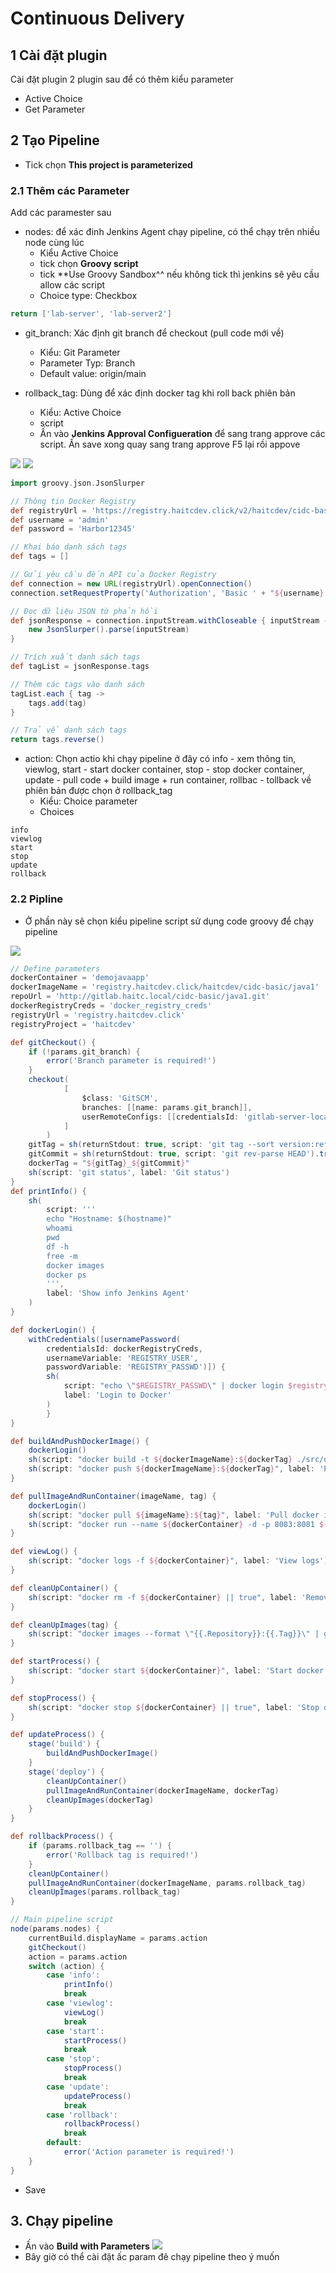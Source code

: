 # Continuous Delivery

## 1 Cài đặt plugin

Cài đặt plugin 2 plugin sau để có thêm kiểu parameter

- Active Choice
- Get Parameter

## 2 Tạo Pipeline

- Tick chọn **This project is parameterized**

### 2.1 Thêm các Parameter

Add các paramester sau

- nodes: để xác đinh Jenkins Agent chạy pipeline, có thể chạy trên nhiều node cùng lúc
  - Kiểu Active Choice
  - tick chọn **Groovy script**
  - tick **Use Groovy Sandbox^^ nếu không tick thì jenkins sẽ yêu cầu allow các script
  - Choice type: Checkbox

``` groovy
return ['lab-server', 'lab-server2']
```

- git_branch: Xác định git branch để checkout (pull code mới về)
  - Kiểu: Git Parameter
  - Parameter Typ: Branch
  - Default value: origin/main

- rollback_tag: Dùng để xác định docker tag khi roll back phiên bản
  - Kiểu: Active Choice
  - script
  - Ấn vào **Jenkins Approval Configueration** để sang trang approve các script. Ấn save xong quay sang trang approve F5 lại rồi appove

![](./image/3.2.png)
![](./image/3.3.png)

``` groovy
import groovy.json.JsonSlurper

// Thông tin Docker Registry
def registryUrl = 'https://registry.haitcdev.click/v2/haitcdev/cidc-basic/java1/tags/list'
def username = 'admin'
def password = 'Harbor12345'

// Khai báo danh sách tags
def tags = []

// Gửi yêu cầu đến API của Docker Registry
def connection = new URL(registryUrl).openConnection()
connection.setRequestProperty('Authorization', 'Basic ' + "${username}:${password}".bytes.encodeBase64().toString())

// Đọc dữ liệu JSON từ phản hồi
def jsonResponse = connection.inputStream.withCloseable { inputStream ->
    new JsonSlurper().parse(inputStream)
}

// Trích xuất danh sách tags
def tagList = jsonResponse.tags

// Thêm các tags vào danh sách
tagList.each { tag ->
    tags.add(tag)
}

// Trả về danh sách tags
return tags.reverse()
```

- action: Chọn actio khi chạy pipeline ở đây có info - xem thông tin, viewlog, start - start docker container, stop - stop docker container, update - pull code + build image + run container, rollbac - tollback về phiên bản được chọn ở rollback_tag
  - Kiểu: Choice parameter
  - Choices

```
info
viewlog
start
stop
update
rollback
```

### 2.2 Pipline

- Ở phần này sẽ chọn kiểu pipeline script sử dụng code groovy để chạy pipeline

![](./image/3.4.png)

``` groovy
// Define parameters
dockerContainer = 'demojavaapp'
dockerImageName = 'registry.haitcdev.click/haitcdev/cidc-basic/java1'
repoUrl = 'http://gitlab.haitc.local/cidc-basic/java1.git'
dockerRegistryCreds = 'docker_registry_creds'
registryUrl = 'registry.haitcdev.click'
registryProject = 'haitcdev'

def gitCheckout() {
    if (!params.git_branch) {
        error('Branch parameter is required!')
    }
    checkout(
            [
                $class: 'GitSCM',
                branches: [[name: params.git_branch]],
                userRemoteConfigs: [[credentialsId: 'gitlab-server-local-jenkins-user', url: repoUrl]]
            ]
        )
    gitTag = sh(returnStdout: true, script: 'git tag --sort version:refname | tail -1').trim()
    gitCommit = sh(returnStdout: true, script: 'git rev-parse HEAD').trim().substring(0, 7)
    dockerTag = "${gitTag}_${gitCommit}"
    sh(script: 'git status', label: 'Git status')
}
def printInfo() {
    sh(
        script: '''
        echo "Hostname: $(hostname)"
        whoami
        pwd
        df -h
        free -m
        docker images
        docker ps
        ''',
        label: 'Show info Jenkins Agent'
    )
}

def dockerLogin() {
    withCredentials([usernamePassword(
        credentialsId: dockerRegistryCreds,
        usernameVariable: 'REGISTRY_USER',
        passwordVariable: 'REGISTRY_PASSWD')]) {
        sh(
            script: "echo \"$REGISTRY_PASSWD\" | docker login $registryUrl -u $REGISTRY_USER --password-stdin",
            label: 'Login to Docker'
        )
        }
}

def buildAndPushDockerImage() {
    dockerLogin()
    sh(script: "docker build -t ${dockerImageName}:${dockerTag} ./src/demo", label: 'Build docker image')
    sh(script: "docker push ${dockerImageName}:${dockerTag}", label: 'Push image')
}

def pullImageAndRunContainer(imageName, tag) {
    dockerLogin()
    sh(script: "docker pull ${imageName}:${tag}", label: 'Pull docker image')
    sh(script: "docker run --name ${dockerContainer} -d -p 8083:8081 ${imageName}:${tag}", label: 'Run docker container')
}

def viewLog() {
    sh(script: "docker logs -f ${dockerContainer}", label: 'View logs')
}

def cleanUpContainer() {
    sh(script: "docker rm -f ${dockerContainer} || true", label: 'Remove old container')
}

def cleanUpImages(tag) {
    sh(script: "docker images --format \"{{.Repository}}:{{.Tag}}\" | grep \"^${dockerImageName}:\" | grep -v \":${tag}\$\" | xargs -r docker rmi -f", label: 'Remove old images')
}

def startProcess() {
    sh(script: "docker start ${dockerContainer}", label: 'Start docker container')
}

def stopProcess() {
    sh(script: "docker stop ${dockerContainer} || true", label: 'Stop docker container')
}

def updateProcess() {
    stage('build') {
        buildAndPushDockerImage()
    }
    stage('deploy') {
        cleanUpContainer()
        pullImageAndRunContainer(dockerImageName, dockerTag)
        cleanUpImages(dockerTag)
    }
}

def rollbackProcess() {
    if (params.rollback_tag == '') {
        error('Rollback tag is required!')
    }
    cleanUpContainer()
    pullImageAndRunContainer(dockerImageName, params.rollback_tag)
    cleanUpImages(params.rollback_tag)
}

// Main pipeline script
node(params.nodes) {
    currentBuild.displayName = params.action
    gitCheckout()
    action = params.action
    switch (action) {
        case 'info':
            printInfo()
            break
        case 'viewlog':
            viewLog()
            break
        case 'start':
            startProcess()
            break
        case 'stop':
            stopProcess()
            break
        case 'update':
            updateProcess()
            break
        case 'rollback':
            rollbackProcess()
            break
        default:
            error('Action parameter is required!')
    }
}

```

- Save

## 3. Chạy pipeline

- Ấn vào **Build with Parameters**
![](./image/3.5.png)
- Bây giờ có thể cài đặt ấc param đê chạy pipeline theo ý muốn
